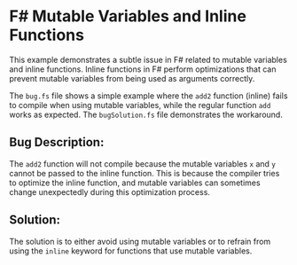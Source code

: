 # F# Mutable Variables and Inline Functions

This example demonstrates a subtle issue in F# related to mutable variables and inline functions.  Inline functions in F# perform optimizations that can prevent mutable variables from being used as arguments correctly. 

The `bug.fs` file shows a simple example where the `add2` function (inline) fails to compile when using mutable variables, while the regular function `add` works as expected. The `bugSolution.fs` file demonstrates the workaround.

## Bug Description:

The `add2` function will not compile because the mutable variables `x` and `y` cannot be passed to the inline function. This is because the compiler tries to optimize the inline function, and mutable variables can sometimes change unexpectedly during this optimization process. 

## Solution:

The solution is to either avoid using mutable variables or to refrain from using the `inline` keyword for functions that use mutable variables.